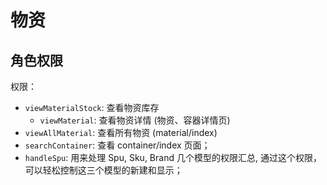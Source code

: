 # 物资

角色权限
--------------------------------------------------------------------------

权限：

- `viewMaterialStock`: 查看物资库存
    - `viewMaterial`: 查看物资详情 (物资、容器详情页)
- `viewAllMaterial`: 查看所有物资 (material/index)
- `searchContainer`: 查看 container/index 页面；
- `handleSpu`: 用来处理 Spu, Sku, Brand 几个模型的权限汇总, 通过这个权限，可以轻松控制这三个模型的新建和显示；
